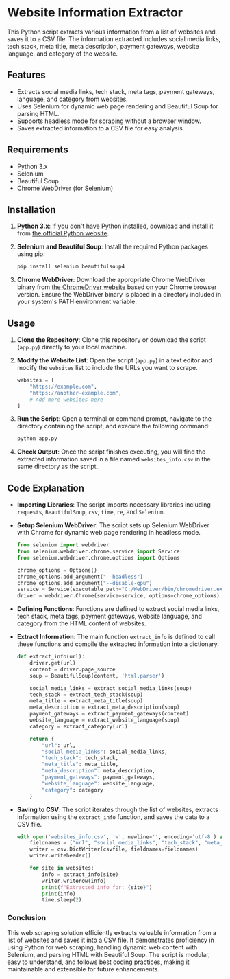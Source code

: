 # Website Information Extractor

This Python script extracts various information from a list of websites and saves it to a CSV file. The information extracted includes social media links, tech stack, meta title, meta description, payment gateways, website language, and category of the website.

## Features

- Extracts social media links, tech stack, meta tags, payment gateways, language, and category from websites.
- Uses Selenium for dynamic web page rendering and Beautiful Soup for parsing HTML.
- Supports headless mode for scraping without a browser window.
- Saves extracted information to a CSV file for easy analysis.

## Requirements

- Python 3.x
- Selenium
- Beautiful Soup
- Chrome WebDriver (for Selenium)

## Installation

1. **Python 3.x**: If you don't have Python installed, download and install it from [the official Python website](https://www.python.org/downloads/).

2. **Selenium and Beautiful Soup**: Install the required Python packages using pip:

   ```bash
   pip install selenium beautifulsoup4
   ```

3. **Chrome WebDriver**: Download the appropriate Chrome WebDriver binary from [the ChromeDriver website](https://chromedriver.chromium.org/downloads) based on your Chrome browser version. Ensure the WebDriver binary is placed in a directory included in your system's PATH environment variable.

## Usage

1. **Clone the Repository**: Clone this repository or download the script (`app.py`) directly to your local machine.

2. **Modify the Website List**: Open the script (`app.py`) in a text editor and modify the `websites` list to include the URLs you want to scrape.

   ```python
   websites = [
       "https://example.com",
       "https://another-example.com",
       # Add more websites here
   ]
   ```

3. **Run the Script**: Open a terminal or command prompt, navigate to the directory containing the script, and execute the following command:

   ```bash
   python app.py
   ```

4. **Check Output**: Once the script finishes executing, you will find the extracted information saved in a file named `websites_info.csv` in the same directory as the script.

## Code Explanation

- **Importing Libraries**: The script imports necessary libraries including `requests`, `BeautifulSoup`, `csv`, `time`, `re`, and `Selenium`.

- **Setup Selenium WebDriver**: The script sets up Selenium WebDriver with Chrome for dynamic web page rendering in headless mode.

  ```python
  from selenium import webdriver
  from selenium.webdriver.chrome.service import Service
  from selenium.webdriver.chrome.options import Options
  
  chrome_options = Options()
  chrome_options.add_argument("--headless")
  chrome_options.add_argument("--disable-gpu")
  service = Service(executable_path="C:/WebDriver/bin/chromedriver.exe")
  driver = webdriver.Chrome(service=service, options=chrome_options)
  ```

- **Defining Functions**: Functions are defined to extract social media links, tech stack, meta tags, payment gateways, website language, and category from the HTML content of websites.

- **Extract Information**: The main function `extract_info` is defined to call these functions and compile the extracted information into a dictionary.

  ```python
  def extract_info(url):
      driver.get(url)
      content = driver.page_source
      soup = BeautifulSoup(content, 'html.parser')

      social_media_links = extract_social_media_links(soup)
      tech_stack = extract_tech_stack(soup)
      meta_title = extract_meta_title(soup)
      meta_description = extract_meta_description(soup)
      payment_gateways = extract_payment_gateways(content)
      website_language = extract_website_language(soup)
      category = extract_category(url)

      return {
          "url": url,
          "social_media_links": social_media_links,
          "tech_stack": tech_stack,
          "meta_title": meta_title,
          "meta_description": meta_description,
          "payment_gateways": payment_gateways,
          "website_language": website_language,
          "category": category
      }
  ```

- **Saving to CSV**: The script iterates through the list of websites, extracts information using the `extract_info` function, and saves the data to a CSV file.

  ```python
  with open('websites_info.csv', 'w', newline='', encoding='utf-8') as csvfile:
      fieldnames = ["url", "social_media_links", "tech_stack", "meta_title", "meta_description", "payment_gateways", "website_language", "category"]
      writer = csv.DictWriter(csvfile, fieldnames=fieldnames)
      writer.writeheader()

      for site in websites:
          info = extract_info(site)
          writer.writerow(info)
          print(f"Extracted info for: {site}")
          print(info)
          time.sleep(2)
  ```

### Conclusion
This web scraping solution efficiently extracts valuable information from a list of websites and saves it into a CSV file. It demonstrates proficiency in using Python for web scraping, handling dynamic web content with Selenium, and parsing HTML with Beautiful Soup. The script is modular, easy to understand, and follows best coding practices, making it maintainable and extensible for future enhancements.